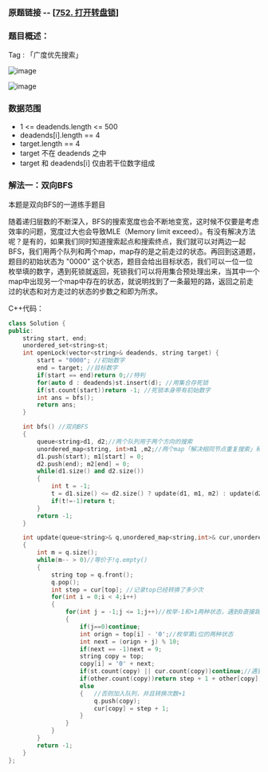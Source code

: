 ### 原题链接 -- [[752. 打开转盘锁](https://leetcode.cn/problems/open-the-lock/)]

### 题目概述：
Tag : 「广度优先搜索」

![image](https://user-images.githubusercontent.com/99656524/197797907-9f729c93-ac7b-4339-b0a4-e9947c2b470b.png)

![image](https://user-images.githubusercontent.com/99656524/197797968-4949124f-6e0e-42e2-819d-864458722fb0.png)

### 数据范围
* 1 <= deadends.length <= 500
* deadends[i].length == 4
* target.length == 4
* target 不在 deadends 之中
* target 和 deadends[i] 仅由若干位数字组成

### 解法一：双向BFS
本题是双向BFS的一道练手题目

随着递归层数的不断深入，BFS的搜索宽度也会不断地变宽，这时候不仅要是考虑效率的问题，宽度过大也会导致MLE（Memory limit exceed）。有没有解决方法呢？是有的，如果我们同时知道搜索起点和搜索终点，我们就可以对两边一起BFS，我们用两个队列和两个map，map存的是之前走过的状态。再回到这道题，题目的初始状态为 "0000" 这个状态，题目会给出目标状态，我们可以一位一位枚举填的数字，遇到死锁就返回，死锁我们可以将用集合预处理出来，当其中一个map中出现另一个map中存在的状态，就说明找到了一条最短的路，返回之前走过的状态和对方走过的状态的步数之和即为所求。

C++代码：
```cpp
class Solution {
public:
    string start, end;
    unordered_set<string>st;
    int openLock(vector<string>& deadends, string target) {
        start = "0000"; //初始数字
        end = target; //目标数字
        if(start == end)return 0;//特判
        for(auto d : deadends)st.insert(d); //用集合存死锁
        if(st.count(start))return -1; //死锁本身带有初始数字
        int ans = bfs();
        return ans;
    }

    int bfs() //双向BFS
    {
        queue<string>d1, d2;//两个队列用于两个方向的搜索
        unordered_map<string, int>m1 ,m2;//两个map「解决相同节点重复搜索」和「记录转换次数」
        d1.push(start); m1[start] = 0;
        d2.push(end); m2[end] = 0;
        while(d1.size() and d2.size())
        {
            int t = -1;
            t = d1.size() <= d2.size() ? update(d1, m1, m2) : update(d2, m2, m1);
            if(t!=-1)return t;
        }
        return -1;
    }

    int update(queue<string>& q,unordered_map<string,int>& cur,unordered_map<string,int>& other)
    {
        int m = q.size();
        while(m-- > 0)//等价于!q.empty()
        {
            string top = q.front();
            q.pop();
            int step = cur[top]; //记录top已经转换了多少次
            for(int i = 0;i < 4;i++)
            {
                for(int j = -1;j <= 1;j++)//枚举-1和+1两种状态，遇到0直接跳过
                {
                    if(j==0)continue;
                    int orign = top[i] - '0';//枚举第i位的两种状态
                    int next = (orign + j) % 10;
                    if(next == -1)next = 9;
                    string copy = top;
                    copy[i] = '0' + next;
                    if(st.count(copy) || cur.count(copy))continue;//遇到死锁或者这种状态已经走过
                    if(other.count(copy))return step + 1 + other[copy]; //遇到和对方队列状态相同
                    else                                                //则找到答案
                    {   //否则加入队列，并且转换次数+1
                        q.push(copy);
                        cur[copy] = step + 1;
                    }                                                  
                }
            }
        }
        return -1;
    }
};
```
